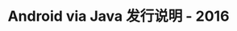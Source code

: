 ﻿---
title: Android via Java 发行说明 - 2016
type: docs
weight: 50
url: /zh/java/android-via-java-release-notes-2016/
---
